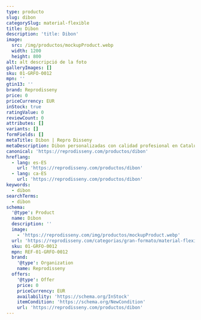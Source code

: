 ```yaml
---
type: producto
slug: dibon
categorySlug: material-flexible
title: Dibon
description: 'title: Dibon'
image:
  src: /img/productos/mockupProduct.webp
  width: 1200
  height: 800
alt: alt descripció de la foto
galleryImages: []
sku: 01-GRFO-0012
mpn: ''
gtin13: ''
brand: Reprodisseny
price: 0
priceCurrency: EUR
inStock: true
ratingValue: 0
reviewCount: 0
attributes: []
variants: []
formFields: []
metaTitle: Dibon | Repro Disseny
metaDescription: Dibon personalizadas con calidad profesional en Cataluña.
canonical: 'https://reprodisseny.com/productos/dibon'
hreflang:
  - lang: es-ES
    url: 'https://reprodisseny.com/productos/dibon'
  - lang: ca-ES
    url: 'https://reprodisseny.com/productos/dibon'
keywords:
  - dibon
searchTerms:
  - dibon
schema:
  '@type': Product
  name: Dibon
  description: ''
  image:
    - 'https://reprodisseny.com/img/productos/mockupProduct.webp'
  url: 'https://reprodisseny.com/categorias/gran-formato/material-flexible/dibon'
  sku: 01-GRFO-0012
  mpn: REF-01-GRFO-0012
  brand:
    '@type': Organization
    name: Reprodisseny
  offers:
    '@type': Offer
    price: 0
    priceCurrency: EUR
    availability: 'https://schema.org/InStock'
    itemCondition: 'https://schema.org/NewCondition'
    url: 'https://reprodisseny.com/productos/dibon'
---
```


